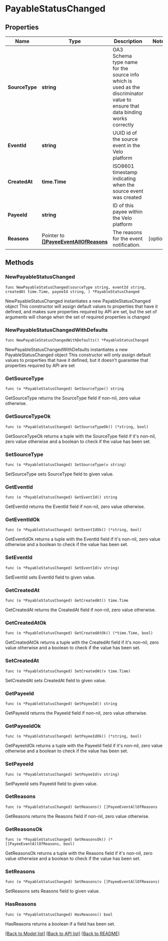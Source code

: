 # PayableStatusChanged

## Properties

Name | Type | Description | Notes
------------ | ------------- | ------------- | -------------
**SourceType** | **string** | OA3 Schema type name for the source info which is used as the discriminator value to ensure that data binding works correctly | 
**EventId** | **string** | UUID id of the source event in the Velo platform | 
**CreatedAt** | **time.Time** | ISO8601 timestamp indicating when the source event was created | 
**PayeeId** | **string** | ID of this payee within the Velo platform | 
**Reasons** | Pointer to [**[]PayeeEventAllOfReasons**](PayeeEventAllOfReasons.md) | The reasons for the event notification. | [optional] 

## Methods

### NewPayableStatusChanged

`func NewPayableStatusChanged(sourceType string, eventId string, createdAt time.Time, payeeId string, ) *PayableStatusChanged`

NewPayableStatusChanged instantiates a new PayableStatusChanged object
This constructor will assign default values to properties that have it defined,
and makes sure properties required by API are set, but the set of arguments
will change when the set of required properties is changed

### NewPayableStatusChangedWithDefaults

`func NewPayableStatusChangedWithDefaults() *PayableStatusChanged`

NewPayableStatusChangedWithDefaults instantiates a new PayableStatusChanged object
This constructor will only assign default values to properties that have it defined,
but it doesn't guarantee that properties required by API are set

### GetSourceType

`func (o *PayableStatusChanged) GetSourceType() string`

GetSourceType returns the SourceType field if non-nil, zero value otherwise.

### GetSourceTypeOk

`func (o *PayableStatusChanged) GetSourceTypeOk() (*string, bool)`

GetSourceTypeOk returns a tuple with the SourceType field if it's non-nil, zero value otherwise
and a boolean to check if the value has been set.

### SetSourceType

`func (o *PayableStatusChanged) SetSourceType(v string)`

SetSourceType sets SourceType field to given value.


### GetEventId

`func (o *PayableStatusChanged) GetEventId() string`

GetEventId returns the EventId field if non-nil, zero value otherwise.

### GetEventIdOk

`func (o *PayableStatusChanged) GetEventIdOk() (*string, bool)`

GetEventIdOk returns a tuple with the EventId field if it's non-nil, zero value otherwise
and a boolean to check if the value has been set.

### SetEventId

`func (o *PayableStatusChanged) SetEventId(v string)`

SetEventId sets EventId field to given value.


### GetCreatedAt

`func (o *PayableStatusChanged) GetCreatedAt() time.Time`

GetCreatedAt returns the CreatedAt field if non-nil, zero value otherwise.

### GetCreatedAtOk

`func (o *PayableStatusChanged) GetCreatedAtOk() (*time.Time, bool)`

GetCreatedAtOk returns a tuple with the CreatedAt field if it's non-nil, zero value otherwise
and a boolean to check if the value has been set.

### SetCreatedAt

`func (o *PayableStatusChanged) SetCreatedAt(v time.Time)`

SetCreatedAt sets CreatedAt field to given value.


### GetPayeeId

`func (o *PayableStatusChanged) GetPayeeId() string`

GetPayeeId returns the PayeeId field if non-nil, zero value otherwise.

### GetPayeeIdOk

`func (o *PayableStatusChanged) GetPayeeIdOk() (*string, bool)`

GetPayeeIdOk returns a tuple with the PayeeId field if it's non-nil, zero value otherwise
and a boolean to check if the value has been set.

### SetPayeeId

`func (o *PayableStatusChanged) SetPayeeId(v string)`

SetPayeeId sets PayeeId field to given value.


### GetReasons

`func (o *PayableStatusChanged) GetReasons() []PayeeEventAllOfReasons`

GetReasons returns the Reasons field if non-nil, zero value otherwise.

### GetReasonsOk

`func (o *PayableStatusChanged) GetReasonsOk() (*[]PayeeEventAllOfReasons, bool)`

GetReasonsOk returns a tuple with the Reasons field if it's non-nil, zero value otherwise
and a boolean to check if the value has been set.

### SetReasons

`func (o *PayableStatusChanged) SetReasons(v []PayeeEventAllOfReasons)`

SetReasons sets Reasons field to given value.

### HasReasons

`func (o *PayableStatusChanged) HasReasons() bool`

HasReasons returns a boolean if a field has been set.


[[Back to Model list]](../README.md#documentation-for-models) [[Back to API list]](../README.md#documentation-for-api-endpoints) [[Back to README]](../README.md)


